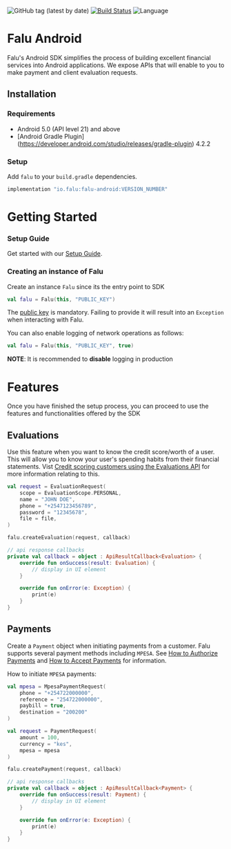![GitHub tag (latest by date)](https://img.shields.io/github/v/tag/tinglesoftware/falu-android?label=gradle)
[![Build Status](https://dev.azure.com/tingle/Core/_apis/build/status/Falu/Falu%20SDK%20-%20android?repoName=tinglesoftware%2Ffalu-android&branchName=refs%2Fpull%2F15%2Fmerge)](https://dev.azure.com/tingle/Core/_build/latest?definitionId=510&repoName=tinglesoftware%2Ffalu-android&branchName=refs%2Fpull%2F15%2Fmerge)
![Language](https://img.shields.io/badge/language-Kotlin%205.0-green.svg)

# Falu Android

Falu's Android SDK simplifies the process of building excellent financial services into Android
applications. We expose APIs that will enable to you to make payment and client evaluation requests.

## Installation

### Requirements

* Android 5.0 (API level 21) and above
* [Android Gradle Plugin] (https://developer.android.com/studio/releases/gradle-plugin) 4.2.2

### Setup

Add `falu` to your `build.gradle` dependencies.

```gradle
implementation "io.falu:falu-android:VERSION_NUMBER"
```

# Getting Started
 
### Setup Guide

Get started with our [Setup Guide](https://docs.falu.io/guides/developer/quickstart).

### Creating an instance of Falu

Create an instance `Falu` since its the entry point to SDK

```kotlin
val falu = Falu(this, "PUBLIC_KEY")
```

The [public key](https://docs.falu.io/guides/keys) is mandatory. Failing to provide it will result
into an `Exception` when interacting with Falu.

You can also enable logging of network operations as follows:

```kotlin
val falu = Falu(this, "PUBLIC_KEY", true)
```

**NOTE**: It is recommended to **disable** logging in production

# Features

Once you have finished the setup process, you can proceed to use the features and functionalities
offered by the SDK

## Evaluations

Use this feature when you want to know the credit score/worth of a user. This will allow you to know
your user's spending habits from their financial statements.
Vist [Credit scoring customers using the Evaluations API](https://docs.falu.io/guides/evaluations)
for more information relating to this.

```kotlin
val request = EvaluationRequest(
    scope = EvaluationScope.PERSONAL,
    name = "JOHN DOE",
    phone = "+2547123456789",
    password = "12345678",
    file = file,
)

falu.createEvaluation(request, callback)

// api response callbacks
private val callback = object : ApiResultCallback<Evaluation> {
    override fun onSuccess(result: Evaluation) {
        // display in UI element
    }

    override fun onError(e: Exception) {
        print(e)
    }
}    
```

## Payments

Create a `Payment` object when initiating payments from a customer. Falu supports several payment
methods including `MPESA`.
See [How to Authorize Payments](https://docs.falu.io/guides/payments/authorizations) and
[How to Accept Payments](https://docs.falu.io/guides/payments) for information.

How to initiate `MPESA` payments:

```kotlin
val mpesa = MpesaPaymentRequest(
    phone = "+254722000000",
    reference = "254722000000",
    paybill = true,
    destination = "200200"
)

val request = PaymentRequest(
    amount = 100,
    currency = "kes",
    mpesa = mpesa
)

falu.createPayment(request, callback)

// api response callbacks
private val callback = object : ApiResultCallback<Payment> {
    override fun onSuccess(result: Payment) {
        // display in UI element
    }

    override fun onError(e: Exception) {
        print(e)
    }
} 
```
